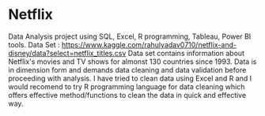 # Netflix
Data Analysis project using SQL, Excel, R programming, Tableau, Power BI tools.
Data Set : https://www.kaggle.com/rahulyadav0710/netflix-and-disney/data?select=netflix_titles.csv
Data set contains information about Netflix's movies and TV shows for almonst 130 countries since 1993. Data is in dimension form and demands data cleaning and data validation before proceeding with analysis.
I have tried to clean data using Excel and R and I would recomend to try R programming language for data cleaning which offers effective method/functions to clean the data in quick and effective way.

